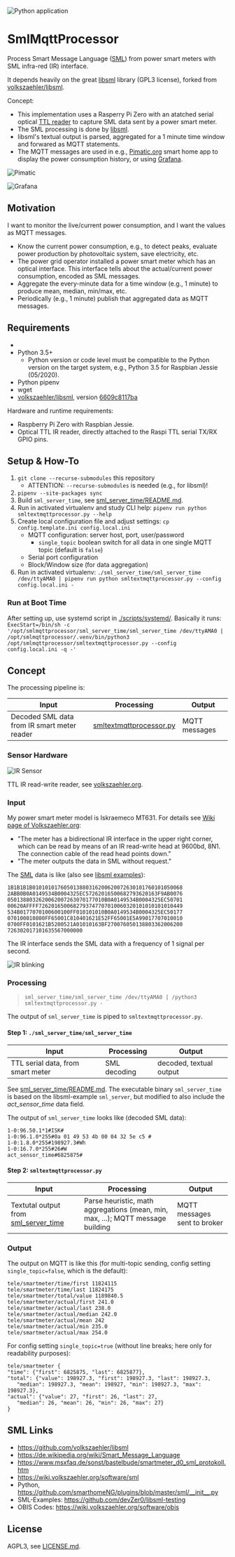 ![Python application](https://github.com/Ixtalo/SmlMqttProcessor/workflows/Python%20application/badge.svg?branch=master)

# SmlMqttProcessor

Process Smart Message Language ([SML](https://de.wikipedia.org/wiki/Smart_Message_Language)) from power smart meters with SML infra-red (IR) interface.

It depends heavily on the great [libsml](https://github.com/volkszaehler/libsml) library (GPL3 license), forked from [volkszaehler/libsml](https://github.com/volkszaehler/libsml).

Concept:
- This implementation uses a Rasperry Pi Zero with an atatched serial optical [TTL reader](https://wiki.volkszaehler.org/hardware/controllers/ir-schreib-lesekopf-ttl-ausgang) to capture SML data sent by a power smart meter.
- The SML processing is done by [libsml](https://github.com/volkszaehler/libsml).
- libsml's textual output is parsed, aggregated for a 1 minute time window and forwared as MQTT statements.
- The MQTT messages are used in e.g., [Pimatic.org](https://pimatic.org) smart home app to display the power consumption history, or using [Grafana](https://grafana.com).

![Pimatic](./doc/pimatic_powermeter.png)

![Grafana](./doc/grafana24h.png)




## Motivation

I want to monitor the live/current power consumption, 
and I want the values as MQTT messages.

- Know the current power consumption, e.g., to detect peaks, evaluate power production by photovoltaic system, save electricity, etc.
- The power grid operator installed a power smart meter which has an optical interface. This interface tells about the actual/current power consumption, encoded as SML messages.
- Aggregate the every-minute data for a time window (e.g., 1 minute) to produce mean, median, min/max, etc.
- Periodically (e.g., 1 minute) publish that aggregated data as MQTT messages.


## Requirements
* 
* Python 3.5+
    * Python version or code level must be compatible to the Python version on the target system, e.g., Python 3.5 for Raspbian Jessie (05/2020).
* Python pipenv
* wget
* [volkszaehler/libsml](https://github.com/volkszaehler/libsml), version [6609c8117ba](https://github.com/volkszaehler/libsml/tree/6609c8117ba2c987aea386a7fffb9b4746636be6)

Hardware and runtime requirements:
* Raspberry Pi Zero with Raspbian Jessie.
* Optical TTL IR reader, directly attached to the Raspi TTL serial TX/RX GPIO pins.



## Setup & How-To

1. `git clone --recurse-submodules` this repository
   * ATTENTION: `--recurse-submodules` is needed (e.g., for libsml)!
2. `pipenv --site-packages sync` 
3. Build `sml_server_time`, see [sml_server_time/README.md](sml_server_time/README.md).
4. Run in activated virtualenv and study CLI help:
   `pipenv run python smltextmqttprocessor.py --help`
5. Create local configuration file and adjust settings:
   `cp config.template.ini config.local.ini`
   * MQTT configuration: server host, port, user/password
     * `single_topic` boolean switch for all data in one single MQTT topic (default is `false`)
   * Serial port configuration
   * Block/Window size (for data aggregation)
6. Run in activated virtualenv:
   `./sml_server_time/sml_server_time /dev/ttyAMA0 | pipenv run python smltextmqttprocessor.py --config config.local.ini -`


### Run at Boot Time

After setting up, use systemd script in [./scripts/systemd/](./scripts/systemd/).
Basically it runs:
`ExecStart=/bin/sh -c '/opt/smlmqttprocessor/sml_server_time/sml_server_time /dev/ttyAMA0 | /opt/smlmqttprocessor/.venv/bin/python3 /opt/smlmqttprocessor/smltextmqttprocessor.py --config config.local.ini -q -'`



## Concept

The processing pipeline is:

| Input | Processing | Output |
| ----- | ---------- | ------ |
| Decoded SML data from IR smart meter reader | [smltextmqttprocessor.py](./smltextmqttprocessor.py) | MQTT messages |


### Sensor Hardware

![IR Sensor](./doc/ir_reader.jpg)

TTL IR read-write reader, see [volkszaehler.org](https://wiki.volkszaehler.org/hardware/controllers/ir-schreib-lesekopf-ttl-ausgang).


### Input

My power smart meter model is Iskraemeco MT631. For details see [Wiki page of Volkszaehler.org](https://wiki.volkszaehler.org/hardware/channels/meters/power/edl-ehz/iskraemeco_mt631):
  * "The meter has a bidirectional IR interface in the upper right corner, which can be read by means of an IR read-write head at 9600bd, 8N1. The connection cable of the read head points down."
  * "The meter outputs the data in SML without request."

The [SML](https://de.wikipedia.org/wiki/Smart_Message_Language) data is like (also see [libsml examples](https://github.com/devZer0/libsml-testing)):
```
1B1B1B1B010101017605013880316200620072630101760101050068
2ABB0B0A0149534B0004325EC57262016500682793620163F9AB0076
0501388032620062007263070177010B0A0149534B0004325EC50701
00620AFFFF7262016500682793747707010060320101010101010449
534B0177070100600100FF010101010B0A0149534B0004325EC50177
070100010800FF65001C810401621E52FF65001E5A99017707010010
0700FF0101621B5200521A01010163BF270076050138803362006200
726302017101635567000000
```

The IR interface sends the SML data with a frequency of 1 signal per second.

![IR blinking](./doc/energy_meter_infrared.gif)



### Processing

> `sml_server_time/sml_server_time /dev/ttyAMA0 | /python3 smltextmqttprocessor.py -`

The output of `sml_server_time` is piped to `smltextmqttprocessor.py`.


#### Step 1: `./sml_server_time/sml_server_time`

| Input | Processing | Output |
| ----- | ---------- | ------ |
| TTL serial data, from smart meter | SML decoding | decoded, textual output |

See [sml_server_time/README.md](sml_server_time/README.md). The executable binary `sml_server_time` is based on the libsml-example `sml_server`, but modified to also include the *act_sensor_time* data field.

The output of `sml_server_time` looks like (decoded SML data):
```
1-0:96.50.1*1#ISK#
1-0:96.1.0*255#0a 01 49 53 4b 00 04 32 5e c5 #
1-0:1.8.0*255#198927.3#Wh
1-0:16.7.0*255#26#W
act_sensor_time#6825875#
```

#### Step 2: `smltextmqttprocessor.py`

| Input | Processing | Output |
| ----- | ---------- | ------ |
| Textutal output from [sml_server_time](./sml_server_time/) | Parse heuristic, math aggregations (mean, min, max, ...);  MQTT message building | MQTT messages sent to broker |


### Output

The output on MQTT is like this (for multi-topic sending, config setting `single_topic=false`, which is the default):
```
tele/smartmeter/time/first 11824115
tele/smartmeter/time/last 11824175
tele/smartmeter/total/value 1189840.5
tele/smartmeter/actual/first 241.0
tele/smartmeter/actual/last 238.0
tele/smartmeter/actual/median 242.0
tele/smartmeter/actual/mean 242
tele/smartmeter/actual/min 235.0
tele/smartmeter/actual/max 254.0
```

For config setting `single_topic=true` (without line breaks; here only for readability purposes):
```
tele/smartmeter {
"time": {"first": 6825875, "last": 6825877},
"total": {"value": 198927.3, "first": 198927.3, "last": 198927.3,
   "median": 198927.3, "mean": 198927, "min": 198927.3, "max": 198927.3},
"actual": {"value": 27, "first": 26, "last": 27,
   "median": 26, "mean": 26, "min": 26, "max": 27}
}
```



## SML Links

* https://github.com/volkszaehler/libsml
* https://de.wikipedia.org/wiki/Smart_Message_Language
* https://www.msxfaq.de/sonst/bastelbude/smartmeter_d0_sml_protokoll.htm
* https://wiki.volkszaehler.org/software/sml
* Python, https://github.com/smarthomeNG/plugins/blob/master/sml/__init__.py
* SML-Examples: https://github.com/devZer0/libsml-testing
* OBIS Codes: https://wiki.volkszaehler.org/software/obis



## License

AGPL3, see [LICENSE.md](LICENSE.md).
